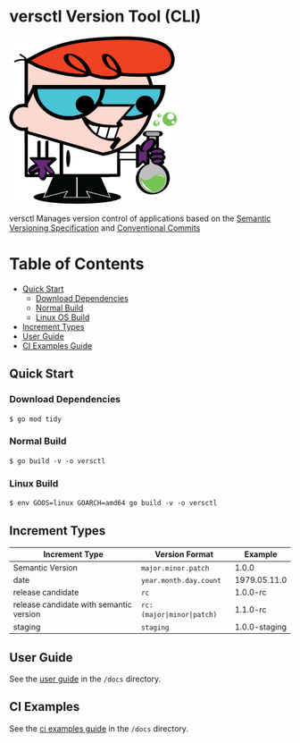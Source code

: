 # versctl Version Tool (CLI)

<img src="./docs/imgs/icon.png" width="300" height="300" >

versctl Manages version control of applications based on the [Semantic Versioning Specification](https://semver.org/) and [Conventional Commits](https://www.conventionalcommits.org/en/v1.0.0/)

Table of Contents
=================
<!-- toc -->
- [Quick Start](#quick-start)
    - [Download Dependencies](#download-dependencies)
    - [Normal Build](#normal-build)
    - [Linux OS Build](#linux-build)
- [Increment Types](#increment-types)      
- [User Guide](#user-guide)
- [CI Examples Guide](#ci-examples)


<!-- /toc -->
## Quick Start

### Download Dependencies
````
$ go mod tidy
````
### Normal Build
````
$ go build -v -o versctl
````
### Linux Build
````
$ env GOOS=linux GOARCH=amd64 go build -v -o versctl
````

## Increment Types

| Increment Type | Version Format | Example |
| -------------- | -------------- | ------- |
| Semantic Version  | `major.minor.patch` | 1.0.0 | 
| date | `year.month.day.count` | 1979.05.11.0 |
| release candidate | `rc` | 1.0.0-rc |
| release candidate with semantic version| `rc:(major\|minor\|patch)` | 1.1.0-rc |
| staging | `staging` | 1.0.0-staging | 

## User Guide
See the [user guide](docs/user-guide.md) in the `/docs` directory.

## CI Examples
See the [ci examples guide](docs/ci-examples-guide.md) in the `/docs` directory.
